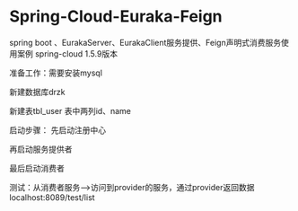 # Spring-Cloud-Euraka-Feign
spring boot 、EurakaServer、EurakaClient服务提供、Feign声明式消费服务使用案例
spring-cloud 1.5.9版本

准备工作：需要安装mysql

新建数据库drzk

新建表tbl_user  表中两列id、name

启动步骤：
先启动注册中心

再启动服务提供者

最后启动消费者

测试：从消费者服务-->访问到provider的服务，通过provider返回数据
localhost:8089/test/list
